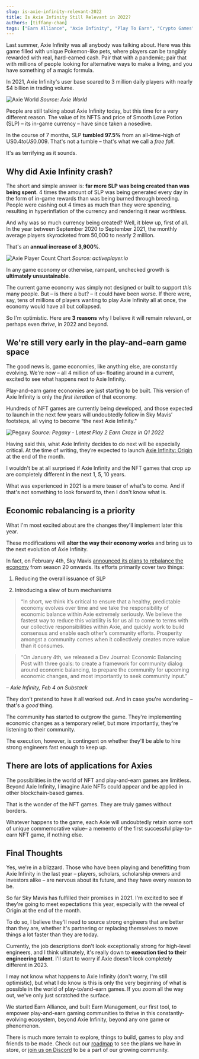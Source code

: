 ```yaml
---
slug: is-axie-infinity-relevant-2022
title: Is Axie Infinity Still Relevant in 2022? 
authors: [tiffany-chan]
tags: ["Earn Alliance", "Axie Infinity", "Play To Earn", "Crypto Games", "NFT Games", "SLP"]
---
```


Last summer, Axie Infinity was all anybody was talking about. Here was this game filled with unique Pokemon-like pets, where players can be tangibly rewarded with real, hard-earned cash. Pair that with a pandemic; pair that with millions of people looking for alternative ways to make a living, and you have something of a magic formula.

In 2021, Axie Infinity's user base soared to 3 million daily players with nearly $4 billion in trading volume.

![Axie World](axieworld.png)
_Source: Axie World_

People are still talking about Axie Infinity today, but this time for a very different reason. The value of its NFTS and price of Smooth Love Potion (SLP) – its in-game currency – have since taken a nosedive.

In the course of 7 months, SLP **tumbled 97.5%** from an all-time-high of US$0.4 to US$0.009. That's not a tumble – that's what we call a _free fall_.

It's as terrifying as it sounds.



## Why did Axie Infinity crash?

The short and simple answer is: **far more SLP was being created than was being spent**. 4 times the amount of SLP was being generated every day in the form of in-game rewards than was being burned through breeding. People were cashing out 4 times as much than they were spending, resulting in hyperinflation of the currency and rendering it near worthless. 

And why was so much currency being created? Well, it blew up, first of all. In the year between September 2020 to September 2021, the monthly average players skyrocketed from 50,000 to nearly 2 million.

That's an **annual increase of 3,900%**.

![Axie Player Count Chart](axieplayercount.png)
_Source: activeplayer.io_

In any game economy or otherwise, rampant, unchecked growth is **ultimately unsustainable**.

The current game economy was simply not designed or built to support _this_ many people. But – is there a but? – it could have been worse. If there were, say, tens of millions of players wanting to play Axie Infinity all at once, the economy would have all but collapsed.

So I'm optimistic. Here are **3 reasons** why I believe it will remain relevant, or perhaps even _thrive_, in 2022 and beyond.


## We're still very early in the play-and-earn game space

The good news is, game economies, like anything else, are constantly evolving. We're now – all 4 million of us– floating around in a current, excited to see what happens next to Axie Infinity.

Play-and-earn game economies are just starting to be built. This version of Axie Infinity is only the _first iteration_ of that economy.

Hundreds of NFT games are currently being developed, and those expected to launch in the next few years will undoubtedly follow in Sky Mavis’ footsteps, all vying to become “the next Axie Infinity."

![Pegaxy](pegaxy.png)
_Source: Pegaxy - Latest Play 2 Earn Craze in Q1 2022_


Having said this, what Axie Infinity decides to do next will be especially critical. At the time of writing, they’re expected to launch [Axie Infinity: Origin](https://axie.substack.com/p/origin?s=r "Axie Infinity: Origin") at the end of the month.

I wouldn't be at all surprised if Axie Infinity and the NFT games that crop up are completely different in the next 1, 5, 10 years.

What was experienced in 2021 is a mere teaser of what's to come. And if that's not something to look forward to, then I don't know what is. 


## Economic rebalancing is a priority

What I'm most excited about are the changes they'll implement later this year.

These modifications will **alter the way their economy works** and bring us to the next evolution of Axie Infinity.

In fact, on February 4th, Sky Mavis [announced its plans to rebalance the economy](https://axie.substack.com/p/upcoming-season-20-and-economic-balancing?s=r "announced its plans to rebalance the economy") from season 20 onwards. Its efforts primarily cover two things:

1. Reducing the overall issuance of SLP

2. Introducing a slew of burn mechanisms

> “In short, we think it’s critical to ensure that a healthy, predictable economy evolves over time and we take the responsibility of economic balance within Axie extremely seriously. We believe the fastest way to reduce this volatility is for us all to come to terms with our collective responsibilities within Axie, and quickly work to build consensus and enable each other’s community efforts. Prosperity amongst a community comes when it collectively creates more value than it consumes. 

> “On January 4th, we released a Dev Journal: Economic Balancing Post with three goals: to create a framework for community dialog around economic balancing, to prepare the community for upcoming economic changes, and most importantly to seek community input.” 

_– Axie Infinity, Feb 4 on Substack_

They don't pretend to have it all worked out. And in case you're wondering – that's a _good_ thing.

The community has started to outgrow the game. They're implementing economic changes as a temporary relief, but more importantly, they're listening to their community.

The execution, however, is contingent on whether they'll be able to hire strong engineers fast enough to keep up. 



## There are lots of applications for Axies 

The possibilities in the world of NFT and play-and-earn games are limitless. Beyond Axie Infinity, I imagine Axie NFTs could appear and be applied in other blockchain-based games. 

That is the wonder of the NFT games. They are truly games without borders. 

Whatever happens to the game, each Axie will undoubtedly retain some sort of unique commemorative value– a memento of the first successful play-to-earn NFT game, if nothing else. 



## Final Thoughts  

Yes, we're in a blizzard. Those who have been playing and benefitting from Axie Infinity in the last year – players, scholars, scholarship owners and investors alike – are nervous about its future, and they have every reason to be.
 
So far Sky Mavis has fulfilled their promises in 2021. I'm excited to see if they're going to meet expectations this year, especially with the reveal of Origin at the end of the month. 

To do so, I believe they'll need to source strong engineers that are better than they are, whether it's partnering or replacing themselves to move things a lot faster than they are today. 

Currently, the job descriptions don't look exceptionally strong for high-level engineers, and I think ultimately, it's really down to **execution tied to their engineering talent**. I'll start to worry if Axie doesn't look completely different in 2023.

I may not know what happens to Axie Infinity (don't worry, I'm still optimistic), but what I do know is this is only the very beginning of what is possible in the world of play-to/and-earn games. If you zoom all the way out, we've only just scratched the surface. 

We started Earn Alliance, and built Earn Management, our first tool, to empower play-and-earn gaming communities to thrive in this constantly-evolving ecosystem, beyond Axie Infinity, beyond any one game or phenomenon. 

There is much more terrain to explore, things to build, games to play and friends to be made. Check out our [roadmap](https://roadmap.earnalliance.com/ "roadmap") to see the plans we have in store, or [join us on Discord](https://discord.com/invite/GD65eQuVGz "join us on Discord") to be a part of our growing community.
